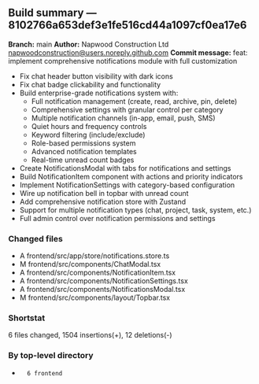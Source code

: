 ## Build summary — 8102766a653def3e1fe516cd44a1097cf0ea17e6

**Branch:** main
**Author:** Napwood Construction Ltd <napwoodconstruction@users.noreply.github.com>
**Commit message:** feat: implement comprehensive notifications module with full customization

- Fix chat header button visibility with dark icons
- Fix chat badge clickability and functionality
- Build enterprise-grade notifications system with:
  * Full notification management (create, read, archive, pin, delete)
  * Comprehensive settings with granular control per category
  * Multiple notification channels (in-app, email, push, SMS)
  * Quiet hours and frequency controls
  * Keyword filtering (include/exclude)
  * Role-based permissions system
  * Advanced notification templates
  * Real-time unread count badges
- Create NotificationsModal with tabs for notifications and settings
- Build NotificationItem component with actions and priority indicators
- Implement NotificationSettings with category-based configuration
- Wire up notification bell in topbar with unread count
- Add comprehensive notification store with Zustand
- Support for multiple notification types (chat, project, task, system, etc.)
- Full admin control over notification permissions and settings

### Changed files
 - A	frontend/src/app/store/notifications.store.ts
 - M	frontend/src/components/ChatModal.tsx
 - A	frontend/src/components/NotificationItem.tsx
 - A	frontend/src/components/NotificationSettings.tsx
 - A	frontend/src/components/NotificationsModal.tsx
 - M	frontend/src/components/layout/Topbar.tsx

### Shortstat
 6 files changed, 1504 insertions(+), 12 deletions(-)

### By top-level directory
 -       6 frontend
